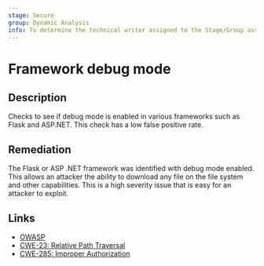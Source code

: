 ```yaml
---
stage: Secure
group: Dynamic Analysis
info: To determine the technical writer assigned to the Stage/Group associated with this page, see https://handbook.gitlab.com/handbook/product/ux/technical-writing/#assignments
---
```


# Framework debug mode

## Description

Checks to see if debug mode is enabled in various frameworks such as Flask and ASP.NET. This check has a low false positive rate.

## Remediation

The Flask or ASP .NET framework was identified with debug mode enabled. This allows an attacker the ability to download any file on the file system and other capabilities. This is a high severity issue that is easy for an attacker to exploit.

## Links

- [OWASP](https://owasp.org/Top10/A05_2021-Security_Misconfiguration/)
- [CWE-23: Relative Path Traversal](https://cwe.mitre.org/data/definitions/23.html)
- [CWE-285: Improper Authorization](https://cwe.mitre.org/data/definitions/285.html)
